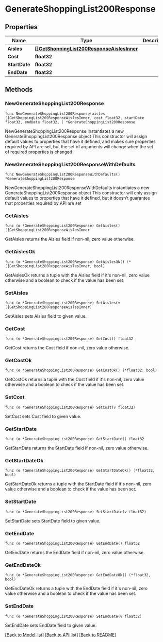 # GenerateShoppingList200Response

## Properties

Name | Type | Description | Notes
------------ | ------------- | ------------- | -------------
**Aisles** | [**[]GetShoppingList200ResponseAislesInner**](GetShoppingList200ResponseAislesInner.md) |  | 
**Cost** | **float32** |  | 
**StartDate** | **float32** |  | 
**EndDate** | **float32** |  | 

## Methods

### NewGenerateShoppingList200Response

`func NewGenerateShoppingList200Response(aisles []GetShoppingList200ResponseAislesInner, cost float32, startDate float32, endDate float32, ) *GenerateShoppingList200Response`

NewGenerateShoppingList200Response instantiates a new GenerateShoppingList200Response object
This constructor will assign default values to properties that have it defined,
and makes sure properties required by API are set, but the set of arguments
will change when the set of required properties is changed

### NewGenerateShoppingList200ResponseWithDefaults

`func NewGenerateShoppingList200ResponseWithDefaults() *GenerateShoppingList200Response`

NewGenerateShoppingList200ResponseWithDefaults instantiates a new GenerateShoppingList200Response object
This constructor will only assign default values to properties that have it defined,
but it doesn't guarantee that properties required by API are set

### GetAisles

`func (o *GenerateShoppingList200Response) GetAisles() []GetShoppingList200ResponseAislesInner`

GetAisles returns the Aisles field if non-nil, zero value otherwise.

### GetAislesOk

`func (o *GenerateShoppingList200Response) GetAislesOk() (*[]GetShoppingList200ResponseAislesInner, bool)`

GetAislesOk returns a tuple with the Aisles field if it's non-nil, zero value otherwise
and a boolean to check if the value has been set.

### SetAisles

`func (o *GenerateShoppingList200Response) SetAisles(v []GetShoppingList200ResponseAislesInner)`

SetAisles sets Aisles field to given value.


### GetCost

`func (o *GenerateShoppingList200Response) GetCost() float32`

GetCost returns the Cost field if non-nil, zero value otherwise.

### GetCostOk

`func (o *GenerateShoppingList200Response) GetCostOk() (*float32, bool)`

GetCostOk returns a tuple with the Cost field if it's non-nil, zero value otherwise
and a boolean to check if the value has been set.

### SetCost

`func (o *GenerateShoppingList200Response) SetCost(v float32)`

SetCost sets Cost field to given value.


### GetStartDate

`func (o *GenerateShoppingList200Response) GetStartDate() float32`

GetStartDate returns the StartDate field if non-nil, zero value otherwise.

### GetStartDateOk

`func (o *GenerateShoppingList200Response) GetStartDateOk() (*float32, bool)`

GetStartDateOk returns a tuple with the StartDate field if it's non-nil, zero value otherwise
and a boolean to check if the value has been set.

### SetStartDate

`func (o *GenerateShoppingList200Response) SetStartDate(v float32)`

SetStartDate sets StartDate field to given value.


### GetEndDate

`func (o *GenerateShoppingList200Response) GetEndDate() float32`

GetEndDate returns the EndDate field if non-nil, zero value otherwise.

### GetEndDateOk

`func (o *GenerateShoppingList200Response) GetEndDateOk() (*float32, bool)`

GetEndDateOk returns a tuple with the EndDate field if it's non-nil, zero value otherwise
and a boolean to check if the value has been set.

### SetEndDate

`func (o *GenerateShoppingList200Response) SetEndDate(v float32)`

SetEndDate sets EndDate field to given value.



[[Back to Model list]](../README.md#documentation-for-models) [[Back to API list]](../README.md#documentation-for-api-endpoints) [[Back to README]](../README.md)



